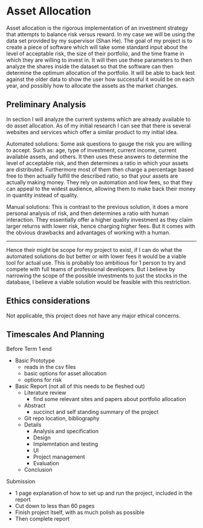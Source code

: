 # Asset Allocation

Asset allocation is the rigorous implementation of an investment strategy that attempts to
balance risk versus reward. In my case we will be using the data set provided by my 
supervisor (Shan He). The goal of my project is to create a piece of software which will
take some standard input about the level of acceptable risk, the size of their portfolio,
and the time frame in which they are willing to invest in. It will then use these parameters
to then analyze the shares inside the dataset so that the software can then determine 
the optimum allocation of the portfolio. It will be able to back test against the older
data to show the user how successful it would be on each year, and possibly how to allocate
the assets as the market changes.

## Preliminary Analysis

In section I will analyze the current systems which are already available to do asset allocation.
As of my initial research I can see that there is several websites and services which offer a
similar product to my initial idea. 

Automated solutions: Some ask questions to gauge the risk you are willing to
accept. Such as: age, type of investment, current income, current available assets, and 
others. It then uses these answers to determine the level of acceptable risk, and then 
determines a ratio in which your assets are distributed. Furthermore most of them then charge
a percentage based free to then actually fulfill the described ratio, so that your assets
are actually making money. They rely on automation and low fees, so that they can appeal to the widest audience, allowing
them to make back their money in quantity instead of quality.

Manual solutions: This is contrast to the previous solution, it does a more personal
analysis of risk, and then determines a ratio with human interaction. They essentially
offer a higher quality investment as they claim larger returns with lower risk, hence
charging higher fees. But it comes with the obvious drawbacks and advantages of working with
a human.

---

Hence their might be scope for my project to exist, if I can do what the automated solutions
do but better or with lower fees it would be a viable tool for actual use. This is probably
too ambitious for 1 person to try and compete with full teams of professional developers.
But I believe by narrowing the scope of the possible investments to just the stocks in the
database, I believe a viable solution would be feasible with this restriction.

## Ethics considerations

Not applicable, this project does not have any major ethical concerns.

## Timescales And Planning

Before Term 1 end

- Basic Prototype
    * reads in the csv files
    * basic options for asset allocation
    * options for risk
- Basic Report (not all of this needs to be fleshed out)
    * Literature review
        * find some relevant sites and papers about portfolio allocation
    * Abstract
        * succinct and self standing summary of the project
    * Git repo location, bibliography
    * Details
        * Analysis and specification
        * Design
        * Implemntation and testing
        * UI
        * Project management
        * Evaluation
    * Conclusion
    
Submission

* 1 page explanation of how to set up and run the project, included in the report
* Cut down to less than 60 pages
* Finish project itself, with as much polish as possible
* Then complete report
